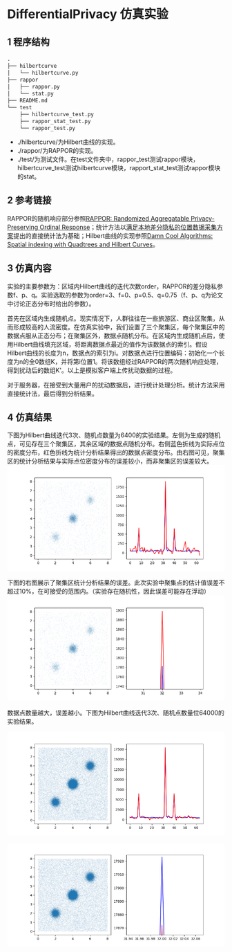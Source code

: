 # DifferentialPrivacy 仿真实验

## 1 程序结构

```plain
.
├── hilbertcurve
│   └── hilbertcurve.py
├── rappor
│   ├── rappor.py
│   └── stat.py
├── README.md
└── test
    ├── hilbertcurve_test.py
    ├── rappor_stat_test.py
    └── rappor_test.py
```

- ./hilbertcurve/为Hilbert曲线的实现。
- ./rappor/为RAPPOR的实现。
- ./test/为测试文件。在test文件夹中，rappor_test测试rappor模块，hilbertcurve_test测试hilbertcurve模块，rapport_stat_test测试rappor模块的stat。

## 2 参考链接

RAPPOR的随机响应部分参照[RAPPOR: Randomized Aggregatable Privacy-Preserving Ordinal Response](https://www.oalib.com/paper/4065462#.YGgArXVfjgk)；统计方法以[满足本地差分隐私的位置数据采集方案](http://jst.tsinghuajournals.com/CN/10.16511/j.cnki.qhdxxb.2018.22.058)提出的直接统计法为基础；Hilbert曲线的实现参照[Damn Cool Algorithms: Spatial indexing with Quadtrees and Hilbert Curves](http://blog.notdot.net/2009/11/Damn-Cool-Algorithms-Spatial-indexing-with-Quadtrees-and-Hilbert-Curves)。

## 3 仿真内容

实验的主要参数为：区域内Hilbert曲线的迭代次数order，RAPPOR的差分隐私参数f、p、q。实验选取的参数为order=3、f=0、p=0.5、q=0.75（f、p、q为论文中讨论正态分布时给出的参数）。  

首先在区域内生成随机点。现实情况下，人群往往在一些旅游区、商业区聚集，从而形成较高的人流密度。在仿真实验中，我们设置了三个聚集区，每个聚集区中的数据点服从正态分布；在聚集区外，数据点随机分布。在区域内生成随机点后，使用Hilbert曲线填充区域，将距离数据点最近的值作为该数据点的索引。假设Hilbert曲线的长度为n，数据点的索引为i。对数据点进行位置编码：初始化一个长度为n的全0数组K，并将第i位置1。将该数组经过RAPPOR的两次随机响应处理，得到扰动后的数组K'。以上是模拟客户端上传扰动数据的过程。  

对于服务器，在接受到大量用户的扰动数据后，进行统计处理分析。统计方法采用直接统计法，最后得到分析结果。

## 4 仿真结果

下图为Hilbert曲线迭代3次、随机点数量为6400的实验结果。左侧为生成的随机点，可见存在三个聚集区，其余区域的数据点随机分布。右侧蓝色折线为实际点位的密度分布，红色折线为统计分析结果得出的数据点密度分布。由右图可见，聚集区的统计分析结果与实际点位密度分布的误差较小，而非聚集区的误差较大。
![统计分析结果](./img/Figure_1.png)  

下图的右图展示了聚集区统计分析结果的误差。此次实验中聚集点的估计值误差不超过10%，在可接受的范围内。（实验存在随机性，因此误差可能存在浮动）
![误差](./img/Figure_2.png)

数据点数量越大，误差越小。下图为Hilbert曲线迭代3次、随机点数量位64000的实验结果。

![统计分析结果](./img/Figure_3.png)

![误差](./img/Figure_4.png)